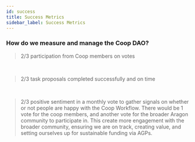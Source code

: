 ```yaml
---
id: success
title: Success Metrics
sidebar_label: Success Metrics
---
```


### How do we measure and manage the Coop DAO?

> 2/3 participation from Coop members on votes

<br>

> 2/3 task proposals completed successfully and on time

<br>

> 2/3 positive sentiment in a monthly vote to gather signals on whether or not people are happy with the Coop Workflow. There would be 1 vote for the coop members, and another vote for the broader Aragon community to participate in. This create more engagement with the broader community, ensuring we are on track, creating value, and setting ourselves up for sustainable funding via AGPs.
